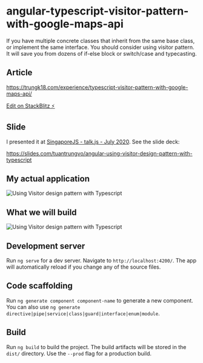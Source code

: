 # angular-typescript-visitor-pattern-with-google-maps-api

If you have multiple concrete classes that inherit from the same base class, or implement the same interface. You should consider using visitor pattern. It will save you from dozens of if-else block or switch/case and typecasting.

## Article

https://trungk18.com/experience/typescript-visitor-pattern-with-google-maps-api/

[Edit on StackBlitz ⚡️](https://stackblitz.com/edit/angular-typescript-visitor-pattern-with-google-maps-api)

## Slide

I presented it at [SingaporeJS - talk.js - July 2020][july2020]. See the slide deck:

https://slides.com/tuantrungvo/angular-using-visitor-design-pattern-with-typescript

[july2020]: https://github.com/SingaporeJS/talk.js/issues/39

## My actual application

![Using Visitor design pattern with Typescript](https://trungk18.com/9a638fb5403cb19037d66ff43ae357d4/01.gif)

## What we will build

![Using Visitor design pattern with Typescript](https://trungk18.com/5e4fa4790f2e28408eb9e64a22197e60/02.gif)

## Development server

Run `ng serve` for a dev server. Navigate to `http://localhost:4200/`. The app will automatically reload if you change any of the source files.

## Code scaffolding

Run `ng generate component component-name` to generate a new component. You can also use `ng generate directive|pipe|service|class|guard|interface|enum|module`.

## Build

Run `ng build` to build the project. The build artifacts will be stored in the `dist/` directory. Use the `--prod` flag for a production build.
